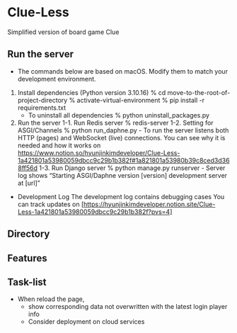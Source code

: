 # Clue-Less
Simplified version of board game Clue

## Run the server
- The commands below are based on macOS. Modify them to match your development environment.
1. Install dependencies (Python version 3.10.16)
% cd move-to-the-root-of-project-directory
% activate-virtual-environment
% pip install -r requirements.txt
    - To uninstall all dependencies
    % python uninstall_packages.py
2. Run the server
    1-1. Run Redis server
        % redis-server
    1-2. Setting for ASGI/Channels
        % python run_daphne.py
        - To run the server listens both HTTP (pages) and WebSocket (live) connections.
            You can see why it is needed and how it works on https://www.notion.so/hyunjinkimdeveloper/Clue-Less-1a421801a53980059dbcc9c29b1b382f#1a821801a53980b39c8ced3d368ff56d
    1-3. Run Django server
        % python manage.py runserver
        - Server log shows “Starting ASGI/Daphne version [version] development server at [url]”
- Development Log
    The development log contains debugging cases
    You can track updates on [https://hyunjinkimdeveloper.notion.site/Clue-Less-1a421801a53980059dbcc9c29b1b382f?pvs=4]

## Directory

## Features

## Task-list
* When reload the page,
    - show corresponding data not overwritten with the latest login player info
    - Consider deployment on cloud services


